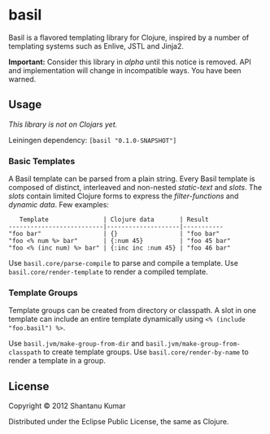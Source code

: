 # basil

Basil is a flavored templating library for Clojure, inspired by a number of
templating systems such as Enlive, JSTL and Jinja2.

**Important:** Consider this library in _alpha_ until this notice is removed.
API and implementation will change in incompatible ways. You have been warned.


## Usage

_This library is not on Clojars yet._

Leiningen dependency: `[basil "0.1.0-SNAPSHOT"]`


### Basic Templates

A Basil template can be parsed from a plain string. Every Basil template is
composed of distinct, interleaved and non-nested _static-text_ and _slots_. The
_slots_ contain limited Clojure forms to express the _filter-functions_ and
_dynamic data_. Few examples:

```
   Template               | Clojure data       | Result
--------------------------|--------------------|-----------
"foo bar"                 | {}                 | "foo bar"
"foo <% num %> bar"       | {:num 45}          | "foo 45 bar"
"foo <% (inc num) %> bar" | {:inc inc :num 45} | "foo 46 bar"
```

Use `basil.core/parse-compile` to parse and compile a template.
Use `basil.core/render-template` to render a compiled template.


### Template Groups

Template groups can be created from directory or classpath. A slot in one
template can include an entire template dynamically using
`<% (include "foo.basil") %>`.

Use `basil.jvm/make-group-from-dir` and `basil.jvm/make-group-from-classpath`
to create template groups. Use `basil.core/render-by-name` to render a template
in a group.


## License

Copyright © 2012 Shantanu Kumar

Distributed under the Eclipse Public License, the same as Clojure.
